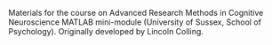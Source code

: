 Materials for the course on Advanced Research Methods in Cognitive Neuroscience MATLAB mini-module (University of Sussex, School of Psychology).
Originally developed by Lincoln Colling.
